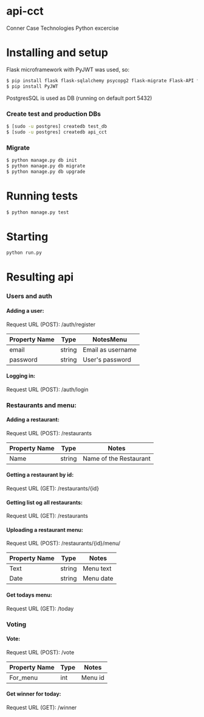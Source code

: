 # api-cct
Conner Case Technologies Python excercise

# Installing and setup

Flask microframework with PyJWT was used, so:
```sh
$ pip install flask flask-sqlalchemy psycopg2 flask-migrate Flask-API flask-script flask-bcrypt
$ pip install PyJWT
```

PostgresSQL is used as DB (running on default port 5432)

### Create test and production DBs
```sh
$ [sudo -u postgres] createdb test_db
$ [sudo -u postgres] createdb api_cct
```

### Migrate
```sh
$ python manage.py db init
$ python manage.py db migrate
$ python manage.py db upgrade
```

# Running tests
```sh
$ python manage.py test
```
# Starting
```sh
python run.py
```

# Resulting api

### Users and auth
#### Adding a user:
Request URL (POST):
 /auth/register

Property Name |	Type |	NotesMenu
--- | --- | ---
email |	string | Email as username
password |	string | User's password

#### Logging in:
Request URL (POST):
 /auth/login

### Restaurants and menu:
#### Adding a restaurant:
Request URL (POST):
 /restaurants

Property Name |	Type |	Notes
--- | --- | ---
Name |	string | Name of the Restaurant

#### Getting a restaurant by id:
Request URL (GET):
 /restaurants/{id}

#### Getting list og all restaurants:
Request URL (GET):
  /restaurants

#### Uploading a restaurant menu:
Request URL (POST):
 /restaurants/{id}/menu/

Property Name |	Type |	Notes
--- | --- | ---
Text |	string | Menu text
Date |	string | Menu date

#### Get todays menu:
Request URL (GET):
 /today

### Voting
#### Vote:
Request URL (POST):
 /vote

Property Name |	Type |	Notes
--- | --- | ---
For_menu |	int | Menu id

#### Get winner for today:
Request URL (GET):
 /winner






